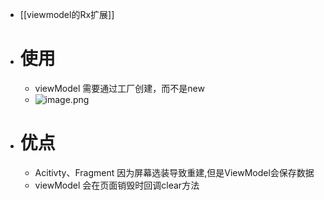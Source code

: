 - [[viewmodel的Rx扩展]]
- # 使用
	- viewModel 需要通过工厂创建，而不是new
	- ![image.png](../assets/image_1691589883450_0.png)
- # 优点
	- Acitivty、Fragment 因为屏幕选装导致重建,但是ViewModel会保存数据
	- viewModel 会在页面销毁时回调clear方法